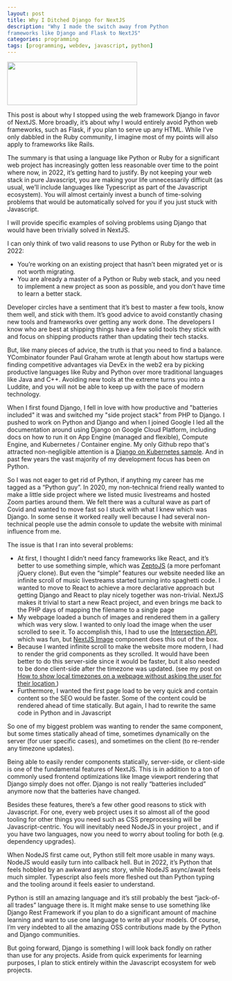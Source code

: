 ```yaml
---
layout: post
title: Why I Ditched Django for NextJS
description: "Why I made the switch away from Python
frameworks like Django and Flask to NextJS"
categories: programming
tags: [programming, webdev, javascript, python]
---
```



<img height="100" width="300" src=
"{{ site.url }}/assets/djangotonext.png" />

This post is about why I stopped using the web framework Django in favor of NextJS. More broadly, it’s about why I would entirely avoid Python web frameworks, such as Flask, if you plan to serve up any HTML. While I’ve only dabbled in the Ruby community, I imagine most of my points will also apply to frameworks like Rails.

The summary is that using a language like Python or Ruby for a significant web project has increasingly gotten less reasonable over time to the point where now, in 2022, it’s getting hard to justify. By not keeping your web stack in pure Javascript, you are making your life unnecessarily difficult (as usual, we’ll include languages like Typescript as part of the Javascript ecosystem). You will almost certainly invest a bunch of time-solving problems that would be automatically solved for you if you just stuck with Javascript. 

I will provide specific examples of solving problems using Django that would have been trivially solved in NextJS.

I can only think of two valid reasons to use Python or Ruby for the web in 2022:

- You’re working on an existing project that hasn’t been migrated yet or is not worth migrating.
- You are already a master of a Python or Ruby web stack, and you need to implement a new project as soon as possible, and you don’t have time to learn a better stack.

Developer circles have a sentiment that it’s best to master a few tools, know them well, and stick with them. It’s good advice to avoid constantly chasing new tools and frameworks over getting any work done. The developers I know who are best at shipping things have a few solid tools they stick with and focus on shipping products rather than updating their tech stacks. 

But, like many pieces of advice, the truth is that you need to find a balance. YCombinator founder Paul Graham wrote at length about how startups were finding competitive advantages via DevEx in the web2 era by picking productive languages like Ruby and Python over more traditional languages like Java and C++. Avoiding new tools at the extreme turns you into a Luddite, and you will not be able to keep up with the pace of modern technology.

When I first found Django, I fell in love with how productive and "batteries included" it was and switched my "side project stack" from PHP to Django. I pushed to work on Python and Django and when I joined Google I led all the documentation around using Django on Google Cloud Platform, including docs on how to run it on App Engine (managed and flexible), Compute Engine, and Kubernetes / Container engine. My only Github repo that's attracted non-negligible attention is a [Django on Kubernetes sample](https://github.com/waprin/kubernetes_django_postgres_redis). And in past few years the vast majority of my development focus has been on Python.

So I was not eager to get rid of Python, if anything my career has me tagged as a “Python guy”. In 2020, my non-technical friend really wanted to make a little side project where we listed music livestreams and hosted Zoom parties around them. We felt there was a cultural wave as part of Covid and wanted to move fast so I stuck with what I knew which was Django. In some sense it worked really well because I had several non-technical people use the admin console to update the website with minimal influence from me.

The issue is that I ran into several problems:

- At first, I thought I didn’t need fancy frameworks like React, and it’s better to use something simple, which was [ZeptoJS](https://zeptojs.com/) (a more perfomant jQuery clone). But even the “simple” features our website needed like an infinite scroll of music livestreams started turning into spaghetti code. I wanted to move to React to achieve a more declarative approach but getting Django and React to play nicely together was non-trivial. NextJS makes it trivial to start a new React project, and even brings me back to the PHP days of mapping the filename to a single page
- My webpage loaded a bunch of images and rendered them in a gallery which was very slow. I wanted to only load the image when the user scrolled to see it. To accomplish this, I had to use the [Intersection API](https://developer.mozilla.org/en-US/docs/Web/API/Intersection_Observer_API), which was fun, but [NextJS Image](https://nextjs.org/docs/api-reference/next/image) component does this out of the box.
- Because I wanted infinite scroll to make the website more modern, I had to render the grid components as they scrolled. It would have been better to do this server-side since it would be faster, but it also needed to be done client-side after the timezone was updated. (see my post on
[How to show local timezones on a webpage without asking the user for their location
](http://billprin.com/2020/05/12/local-timezones.html))
- Furthermore, I  wanted the first page load to be very quick and contain content so the SEO would be faster. Some of the content could be rendered ahead of time statically. But again, I had to rewrite the same code in Python and in Javascript

So one of my biggest problem was wanting to render the same component, but some times statically ahead of time, sometimes dynamically on the server (for user specific cases), and sometimes on the client (to re-render any timezone updates). 

Being able to easily render components statically, server-side, or client-side is one of the fundamental features of NextJS. This is in addition to a ton of commonly used frontend optimizations like Image viewport rendering that Django simply does not offer. Django is not really “batteries included” anymore now that the batteries have changed.

Besides these features, there’s a few other good reasons to stick with Javascript. For one, every web project uses it so almost all of the good tooling for other things you need such as CSS preprocessing will be Javascript-centric. You will inevitably need NodeJS in your project , and if you have two languages, now you need to worry about tooling for both (e.g. dependency upgrades).

When NodeJS first came out, Python still felt more usable in many ways. NodeJS would easily turn into callback hell. But in 2022, it’s Python that feels hobbled by an awkward async story, while NodeJS async/await feels much simpler. Typescript also feels more fleshed out than Python typing and the tooling around it feels easier to understand.

Python is still an amazing language and it’s still probably the best “jack-of-all trades” language there is. It might make sense to use something like Django Rest Framework if you plan to do a significant amount of machine learning and want to use one language to write all your models. Of course, I’m very indebted to all the amazing OSS contributions made by the Python and Django communities.

But going forward, Django is something I will look back fondly on rather than use for any projects.  Aside from quick experiments for learning purposes, I plan to stick entirely within the Javascript ecosystem for web projects.